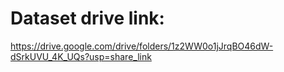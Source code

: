 # Dataset drive link:

https://drive.google.com/drive/folders/1z2WW0o1jJrqBO46dW-dSrkUVU_4K_UQs?usp=share_link
